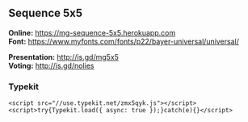 ## Sequence 5x5

**Online:** https://mg-sequence-5x5.herokuapp.com  
**Font:** https://www.myfonts.com/fonts/p22/bayer-universal/universal/

**Presentation:** http://is.gd/mg5x5  
**Voting:** http://is.gd/nolies

### Typekit

    <script src="//use.typekit.net/zmx5qyk.js"></script>
    <script>try{Typekit.load({ async: true });}catch(e){}</script>
